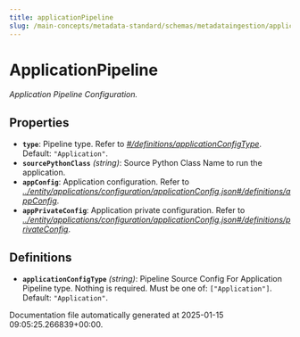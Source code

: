 ```yaml
---
title: applicationPipeline
slug: /main-concepts/metadata-standard/schemas/metadataingestion/applicationpipeline
---
```


# ApplicationPipeline

*Application Pipeline Configuration.*

## Properties

- **`type`**: Pipeline type. Refer to *[#/definitions/applicationConfigType](#definitions/applicationConfigType)*. Default: `"Application"`.
- **`sourcePythonClass`** *(string)*: Source Python Class Name to run the application.
- **`appConfig`**: Application configuration. Refer to *[../entity/applications/configuration/applicationConfig.json#/definitions/appConfig](#/entity/applications/configuration/applicationConfig.json#/definitions/appConfig)*.
- **`appPrivateConfig`**: Application private configuration. Refer to *[../entity/applications/configuration/applicationConfig.json#/definitions/privateConfig](#/entity/applications/configuration/applicationConfig.json#/definitions/privateConfig)*.
## Definitions

- **`applicationConfigType`** *(string)*: Pipeline Source Config For Application Pipeline type. Nothing is required. Must be one of: `["Application"]`. Default: `"Application"`.


Documentation file automatically generated at 2025-01-15 09:05:25.266839+00:00.
